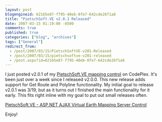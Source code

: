 ```yaml
---
layout: post
blogengineid: 62165e87-f795-40eb-8fe7-642cde26f1a8
title: "PietschSoft.VE v2.0.1 Released"
date: 2007-03-15 01:19:00 -0500
comments: true
published: true
categories: ["blog", "archives"]
tags: ["General"]
redirect_from: 
  - /post/2007/03/15/PietschSoftVE-v201-Released
  - /post/2007/03/15/pietschsoftve-v201-released
  - /post.aspx?id=62165e87-f795-40eb-8fe7-642cde26f1a8
---
```

<!-- more -->
<P>I just posted v2.0.1 of my <A href="http://simplovation.com/Page/WebMapsVE.aspx">PietschSoft.VE mapping control</A> on CodePlex. It's been just over a week since I released v2.0.0. This new release adds support for Get Route and Polyline functionality. My&nbsp;initial goal to release v2.0.1&nbsp;was 3/19, but as it turns out I finished the main functionality for it early. This fits right inline with my goal to put out small releases often.</P>
<P><A href="http://simplovation.com/Page/WebMapsVE.aspx">PietschSoft.VE - ASP.NET AJAX Virtual Earth Mapping Server Control</A></P>
<P>Enjoy!</P>

